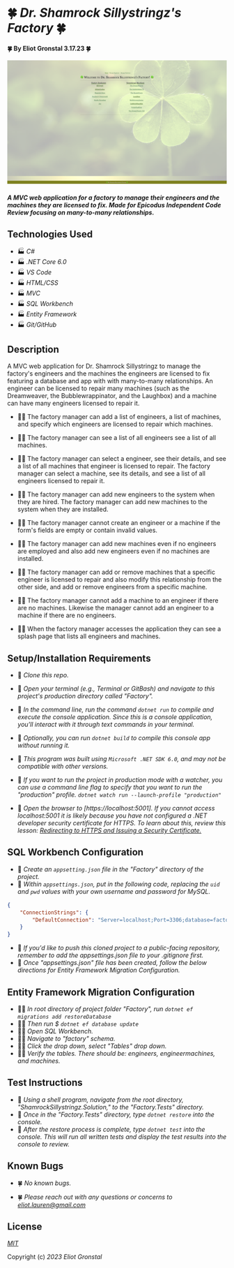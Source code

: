 # 🍀 _Dr. Shamrock Sillystringz's Factory_ 🍀

#### 🍀 By Eliot Gronstal 3.17.23 🍀

![ShamrockSillystringz](ShamrockSillystringzFactory.png)

#### _A MVC web application for a factory to manage their engineers and the machines they are licensed to fix. Made for Epicodus Independent Code Review focusing on many-to-many relationships._

## Technologies Used 

* 🏭 _C#_
* 🏭 _.NET Core 6.0_
* 🏭 _VS Code_
* 🏭 _HTML/CSS_
* 🏭 _MVC_
* 🏭 _SQL Workbench_
* 🏭 _Entity Framework_
* 🏭 _Git/GitHub_

## Description

 A MVC web application for Dr. Shamrock Sillystringz to manage the factory's engineers and the machines the engineers are licensed to fix featuring a database and app with with many-to-many relationships. An engineer can be licensed to repair many machines (such as the Dreamweaver, the Bubblewrappinator, and the Laughbox) and a machine can have many engineers licensed to repair it.
 
 * 🧑‍🏭 The factory manager can add a list of engineers, a list of machines, and specify which engineers are licensed to repair which machines. 

* 🧑‍🏭 The factory manager can see a list of all engineers see a list of all machines.

* 🧑‍🏭 The factory manager can select a engineer, see their details, and see a list of all machines that engineer is licensed to repair. The factory manager can select a machine, see its details, and see a list of all engineers licensed to repair it.

* 🧑‍🏭 The factory manager can add new engineers to the system when they are hired. The factory manager can add new machines to the system when they are installed.

* 🧑‍🏭 The factory manager cannot create an engineer or a machine if the form's fields are empty or contain invalid values.

* 🧑‍🏭 The factory manager can add new machines even if no engineers are employed and also add new engineers even if no machines are installed.

* 🧑‍🏭 The factory manager can add or remove machines that a specific engineer is licensed to repair and also modify this relationship from the other side, and add or remove engineers from a specific machine.

* 🧑‍🏭 The factory manager cannot add a machine to an engineer if there are no machines. Likewise the manager cannot add an engineer to a machine if there are no engineers.

* 🧑‍🏭 When the factory manager accesses the application they can see a splash page that lists all engineers and machines.

## Setup/Installation Requirements

* 🔨 _Clone this repo._
* 🔨 _Open your terminal (e.g., Terminal or GitBash) and navigate to this project's production directory called "Factory"._
* 🔨 _In the command line, run the command ``dotnet run`` to compile and execute the console application. Since this is a console application, you'll interact with it through text commands in your terminal._
* 🔨 _Optionally, you can run ``dotnet build`` to compile this console app without running it._
* 🔨 _This program was built using `Microsoft .NET SDK 6.0`, and may not be compatible with other versions._

* 🔨 _If you want to run the project in production mode with a watcher, you can use a command line flag to specify that you want to run the "production" profile. ``dotnet watch run --launch-profile "production"``_
* 🔨 _Open the browser to [https://localhost:5001]. If you cannot access localhost:5001 it is likely because you have not configured a .NET developer security certificate for HTTPS. To learn about this, review this lesson: [Redirecting to HTTPS and Issuing a Security Certificate.](https://www.learnhowtoprogram.com/c-and-net/basic-web-applications/redirecting-to-https-and-issuing-a-security-certificate)_

## SQL Workbench Configuration
* 🔧 _Create an `appsetting.json` file in the "Factory" directory of the project._
* 🔧 _Within `appsettings.json`, put in the following code, replacing the `uid` and `pwd` values with your own username and password for MySQL._ 
```json
{
    "ConnectionStrings": {
        "DefaultConnection": "Server=localhost;Port=3306;database=factory;uid=[YOUR-USERNAME-HERE];pwd=[YOUR-PASSWORD-HERE];"
    }
}
```
* 🔧 _If you'd like to push this cloned project to a public-facing repository, remember to add the appsettings.json file to your .gitignore first._
* 🔧 _Once "appsettings.json" file has been created, follow the below directions for Entity Framework Migration Configuration._ 

## Entity Framework Migration Configuration

* 🧑‍🏭 _In root directory of project folder "Factory", run `dotnet ef migrations add restoreDatabase`_
* 🧑‍🏭 _Then run $ `dotnet ef database update`_
* 🧑‍🏭 _Open SQL Workbench._
* 🧑‍🏭 _Navigate to "factory" schema._
* 🧑‍🏭 _Click the drop down, select "Tables" drop down._
* 🧑‍🏭 _Verify the tables. There should be: engineers, engineermachines, and machines._

## Test Instructions

* 🔨 _Using a shell program, navigate from the root directory, "ShamrockSillystringz.Solution," to the "Factory.Tests" directory._
* 🔨 _Once in the "Factory.Tests" directory, type ``dotnet restore`` into the console._
* 🔨 _After the restore process is complete, type ``dotnet test`` into the console. This will run all written tests and display the test results into the console to review._

## Known Bugs

* 🍀 _No known bugs._

* 🍀 _Please reach out with any questions or concerns to [eliot.lauren@gmail.com](eliot.lauren@gmail.com)_

## License

_[MIT](https://opensource.org/license/mit/)_

Copyright (c) _2023_ _Eliot Gronstal_